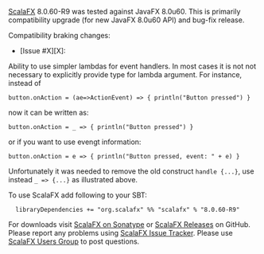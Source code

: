 [ScalaFX][1] 8.0.60-R9 was tested against JavaFX 8.0u60.
This is primarily compatibility upgrade (for new JavaFX 8.0u60 API) and bug-fix release. 


Compatibility braking changes:

* [Issue #X][X]: 

Ability to use simpler lambdas for event handlers. 
In most cases it is not not necessary to explicitly provide type for lambda argument. For instance, instead of

```
button.onAction = (ae=>ActionEvent) => { println("Button pressed") }
```

now it can be written as:

```
button.onAction = _ => { println("Button pressed") }
```

or if you want to use evengt information:

```
button.onAction = e => { println("Button pressed, event: " + e) }
```

Unfortunately it was needed to remove the old construct `handle {...}`, use instead `_ => {...}` as illustrated above.


To use ScalaFX add following to your SBT:

      libraryDependencies += "org.scalafx" %% "scalafx" % "8.0.60-R9"

For downloads visit [ScalaFX on Sonatype][2] or [ScalaFX Releases][3] on GitHub. 
Please report any problems using [ScalaFX Issue Tracker][4]. 
Please use [ScalaFX Users Group][5] to post questions. 

[1]: http://scalafx.org
[2]: http://search.maven.org/#search&#124;ga&#124;1&#124;scalafx
[3]: https://github.com/scalafx/scalafx/releases
[4]: https://github.com/scalafx/scalafx/issues
[5]: https://groups.google.com/forum/#!forum/scalafx-users
[188]: https://github.com/scalafx/scalafx/issues/188  
[189]: https://github.com/scalafx/scalafx/issues/189
[190]: https://github.com/scalafx/scalafx/issues/190
[192]: https://github.com/scalafx/scalafx/issues/192
[193]: https://github.com/scalafx/scalafx/issues/193
[197]: https://github.com/scalafx/scalafx/issues/197
[199]: https://github.com/scalafx/scalafx/issues/199
[205]: https://github.com/scalafx/scalafx/issues/205
[208]: https://github.com/scalafx/scalafx/issues/208
[214]: https://github.com/scalafx/scalafx/issues/214
[215]: https://github.com/scalafx/scalafx/issues/215